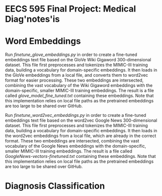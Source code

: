 # EECS 595 Final Project: Medical Diag'notes'is

# Word Embeddings

Run _finetune_glove_embeddings.py_ in order to create a fine-tuned embeddings text file based on the GloVe Wiki Gigaword 300-dimensional dataset. This file first preprocesses and tokenizes the MIMIC-III training data,
building a vocabulary for domain-specific embeddings. It then loads in the GloVe embeddings from a local file, and converts them to word2vec format for easier processing. These two embeddings are intersected, combining
the vast vocabulary of the Wiki Gigaword embeddings with the domain-specific, smaller MIMIC-III training embeddings. The result is a file called _glove_model_fine_tuned.txt_ containing these embeddings. Note that this 
implementation relies on local file paths as the pretrained embeddings are too large to be shared over GitHub. 

Run _finetune_word2vec_embeddings.py_ in order to create a fine-tuned embeddings text file based on the word2vec Google News 300-dimensional dataset. This file first preprocesses and tokenizes the MIMIC-III training data,
building a vocabulary for domain-specific embeddings. It then loads in the word2vec embeddings from a local file, which are already in the correct format. These two embeddings are intersected, combining
the vast vocabulary of the Google News embeddings with the domain-specific, smaller MIMIC-III training embeddings. The result is a file called _GoogleNews-vectors-finetuned.txt_ containing these embeddings. Note that this 
implementation relies on local file paths as the pretrained embeddings are too large to be shared over GitHub. 

# Diagnosis Classification